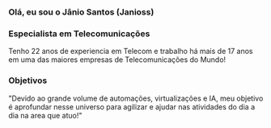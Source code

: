 ### Olá, eu sou o Jânio Santos (Janioss) 

### Especialista em Telecomunicações 

Tenho 22 anos de experiencia em Telecom e trabalho há mais de 17 anos em uma das maiores empresas de Telecomunicações do Mundo!

### Objetivos ###

"Devido ao grande volume de automações, virtualizações e IA, meu objetivo é aprofundar nesse universo para agilizar e ajudar nas atividades do dia a dia na area que atuo!"
